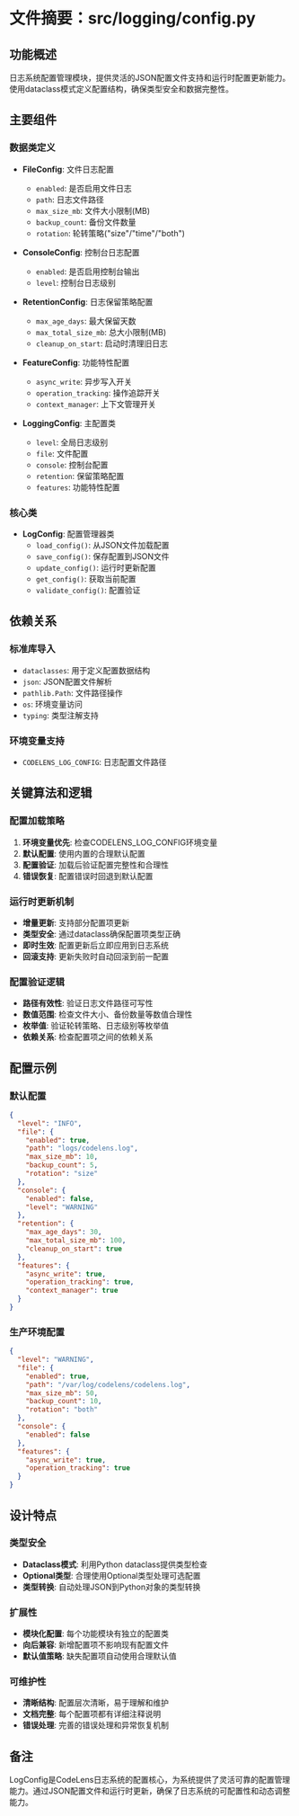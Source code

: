 # 文件摘要：src/logging/config.py

## 功能概述
日志系统配置管理模块，提供灵活的JSON配置文件支持和运行时配置更新能力。使用dataclass模式定义配置结构，确保类型安全和数据完整性。

## 主要组件

### 数据类定义
- **FileConfig**: 文件日志配置
  - `enabled`: 是否启用文件日志
  - `path`: 日志文件路径
  - `max_size_mb`: 文件大小限制(MB)
  - `backup_count`: 备份文件数量
  - `rotation`: 轮转策略("size"/"time"/"both")

- **ConsoleConfig**: 控制台日志配置
  - `enabled`: 是否启用控制台输出
  - `level`: 控制台日志级别

- **RetentionConfig**: 日志保留策略配置
  - `max_age_days`: 最大保留天数
  - `max_total_size_mb`: 总大小限制(MB)
  - `cleanup_on_start`: 启动时清理旧日志

- **FeatureConfig**: 功能特性配置
  - `async_write`: 异步写入开关
  - `operation_tracking`: 操作追踪开关
  - `context_manager`: 上下文管理开关

- **LoggingConfig**: 主配置类
  - `level`: 全局日志级别
  - `file`: 文件配置
  - `console`: 控制台配置
  - `retention`: 保留策略配置
  - `features`: 功能特性配置

### 核心类
- **LogConfig**: 配置管理器类
  - `load_config()`: 从JSON文件加载配置
  - `save_config()`: 保存配置到JSON文件
  - `update_config()`: 运行时更新配置
  - `get_config()`: 获取当前配置
  - `validate_config()`: 配置验证

## 依赖关系

### 标准库导入
- `dataclasses`: 用于定义配置数据结构
- `json`: JSON配置文件解析
- `pathlib.Path`: 文件路径操作
- `os`: 环境变量访问
- `typing`: 类型注解支持

### 环境变量支持
- `CODELENS_LOG_CONFIG`: 日志配置文件路径

## 关键算法和逻辑

### 配置加载策略
1. **环境变量优先**: 检查CODELENS_LOG_CONFIG环境变量
2. **默认配置**: 使用内置的合理默认配置
3. **配置验证**: 加载后验证配置完整性和合理性
4. **错误恢复**: 配置错误时回退到默认配置

### 运行时更新机制
- **增量更新**: 支持部分配置项更新
- **类型安全**: 通过dataclass确保配置项类型正确
- **即时生效**: 配置更新后立即应用到日志系统
- **回滚支持**: 更新失败时自动回滚到前一配置

### 配置验证逻辑
- **路径有效性**: 验证日志文件路径可写性
- **数值范围**: 检查文件大小、备份数量等数值合理性
- **枚举值**: 验证轮转策略、日志级别等枚举值
- **依赖关系**: 检查配置项之间的依赖关系

## 配置示例

### 默认配置
```json
{
  "level": "INFO",
  "file": {
    "enabled": true,
    "path": "logs/codelens.log",
    "max_size_mb": 10,
    "backup_count": 5,
    "rotation": "size"
  },
  "console": {
    "enabled": false,
    "level": "WARNING"
  },
  "retention": {
    "max_age_days": 30,
    "max_total_size_mb": 100,
    "cleanup_on_start": true
  },
  "features": {
    "async_write": true,
    "operation_tracking": true,
    "context_manager": true
  }
}
```

### 生产环境配置
```json
{
  "level": "WARNING",
  "file": {
    "enabled": true,
    "path": "/var/log/codelens/codelens.log",
    "max_size_mb": 50,
    "backup_count": 10,
    "rotation": "both"
  },
  "console": {
    "enabled": false
  },
  "features": {
    "async_write": true,
    "operation_tracking": true
  }
}
```

## 设计特点

### 类型安全
- **Dataclass模式**: 利用Python dataclass提供类型检查
- **Optional类型**: 合理使用Optional类型处理可选配置
- **类型转换**: 自动处理JSON到Python对象的类型转换

### 扩展性
- **模块化配置**: 每个功能模块有独立的配置类
- **向后兼容**: 新增配置项不影响现有配置文件
- **默认值策略**: 缺失配置项自动使用合理默认值

### 可维护性
- **清晰结构**: 配置层次清晰，易于理解和维护
- **文档完整**: 每个配置项都有详细注释说明
- **错误处理**: 完善的错误处理和异常恢复机制

## 备注
LogConfig是CodeLens日志系统的配置核心，为系统提供了灵活可靠的配置管理能力。通过JSON配置文件和运行时更新，确保了日志系统的可配置性和动态调整能力。